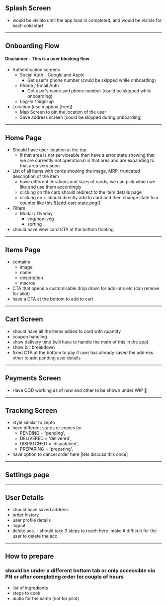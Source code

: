 ## Splash Screen
- would be visible until the app load in completed, and would be visible for each cold start
---
## Onboarding Flow
#### Disclaimer - This is a user blocking flow
- Authentication screens
	- Social Auth - Google and Apple
		- Get user's phone number (could be skipped while onboarding)
	- Phone / Email Auth
		- Get user's name and phone number (could be skipped while onboarding)
	- Log-in / Sign-up
- Location (use mapbox [free])
	- Map Screen to pin the location of the user
	- Save address screen (could be skipped during onboarding)

---

## Home Page
- Should have user location at the top 
	- if that area is not serviceable then have a error state showing that we are currently not operational in that area and are expanding to that area very soon
- List of all items with cards showing the image, MRP, truncated description of the item 
	- have different iterations and sizes of cards, we can pick which we like and use them accordingly
	- clicking on the card should redirect to the item details page
	- clicking on + should directly add to card and then change state to a counter like this ![[add-cart-state.png]]
- Filters
	- Modal / Overlay
		- veg/non-veg
		- sorting
- should have view card CTA at the bottom floating
---

## Items Page
- contains 
	- image
	- name
	- description
	- macros
- CTA that opens a customisable drop down for add-ons etc (can remove for pilot)
- have a CTA at the bottom to add to cart 
---

## Cart Screen
- should have all the items added to card with quantity
- coupon handling
- show delivery time (will have to handle the math of this in the app) 
- show bill breakdown
- fixed CTA at the bottom to pay if user has already saved the address other to add pending user details
---

## Payments Screen
- Have COD working as of now and other to be shown under WIP 🚧
---
## Tracking Screen
- style similar to zepto
- have different states or copies for 
	- PENDING = 'pending',
	- DELIVERED = 'delivered',
	- DISPATCHED = 'dispatched',
	- PREPARING = 'preparing',
- have option to cancel order here [lets discuss this once]
--- 

## Settings page
---

## User Details
- should have saved address
- order history
- user profile details
- logout
- delete acc. - should take 3 steps to reach here. make it difficult for the user to delete the acc
--- 
## How to prepare 
### should be under a different bottom tab or only accessible via PN or after completing order for couple of hours
- list of ingredients
- steps to cook
- audio for the same (not for pilot)